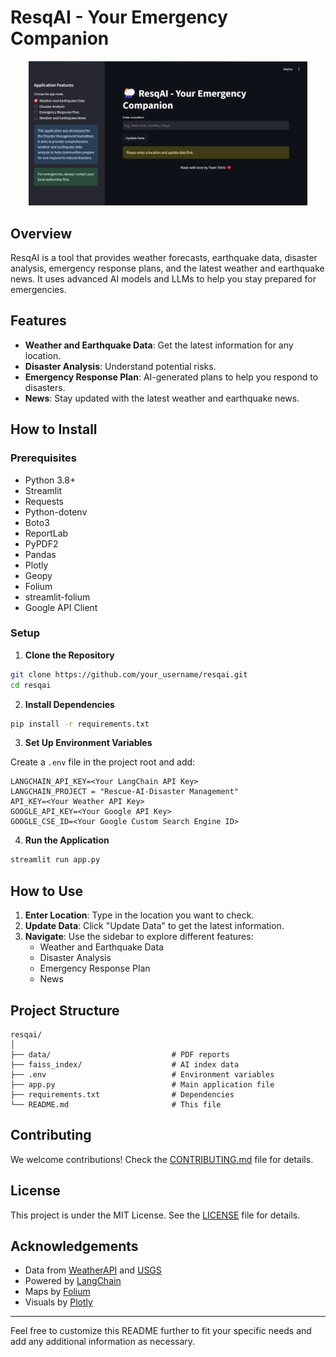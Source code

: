 # ResqAI - Your Emergency Companion

<div align="center">
<img width="446" alt="image" src="49838578-bff1b52554e88a8700550da8ca5257d4.png">
</div>

## Overview

ResqAI is a tool that provides weather forecasts, earthquake data, disaster analysis, emergency response plans, and the latest weather and earthquake news. It uses advanced AI models and LLMs to help you stay prepared for emergencies.

## Features

- **Weather and Earthquake Data**: Get the latest information for any location.
- **Disaster Analysis**: Understand potential risks.
- **Emergency Response Plan**: AI-generated plans to help you respond to disasters.
- **News**: Stay updated with the latest weather and earthquake news.

## How to Install

### Prerequisites

- Python 3.8+
- Streamlit
- Requests
- Python-dotenv
- Boto3
- ReportLab
- PyPDF2
- Pandas
- Plotly
- Geopy
- Folium
- streamlit-folium
- Google API Client

### Setup

1. **Clone the Repository**

```bash
git clone https://github.com/your_username/resqai.git
cd resqai
```

2. **Install Dependencies**

```bash
pip install -r requirements.txt
```

3. **Set Up Environment Variables**

Create a `.env` file in the project root and add:

```env
LANGCHAIN_API_KEY=<Your LangChain API Key>
LANGCHAIN_PROJECT = "Rescue-AI-Disaster Management"
API_KEY=<Your Weather API Key>
GOOGLE_API_KEY=<Your Google API Key>
GOOGLE_CSE_ID=<Your Google Custom Search Engine ID>
```

4. **Run the Application**

```bash
streamlit run app.py
```

## How to Use

1. **Enter Location**: Type in the location you want to check.
2. **Update Data**: Click "Update Data" to get the latest information.
3. **Navigate**: Use the sidebar to explore different features:
   - Weather and Earthquake Data
   - Disaster Analysis
   - Emergency Response Plan
   - News

## Project Structure

```
resqai/
│
├── data/                           # PDF reports
├── faiss_index/                    # AI index data
├── .env                            # Environment variables
├── app.py                          # Main application file
├── requirements.txt                # Dependencies
└── README.md                       # This file
```

## Contributing

We welcome contributions! Check the [CONTRIBUTING.md](CONTRIBUTING.md) file for details.

## License

This project is under the MIT License. See the [LICENSE](LICENSE) file for details.

## Acknowledgements

- Data from [WeatherAPI](https://www.weatherapi.com/) and [USGS](https://earthquake.usgs.gov/)
- Powered by [LangChain](https://langchain.com/)
- Maps by [Folium](https://python-visualization.github.io/folium/)
- Visuals by [Plotly](https://plotly.com/)

---

Feel free to customize this README further to fit your specific needs and add any additional information as necessary.
